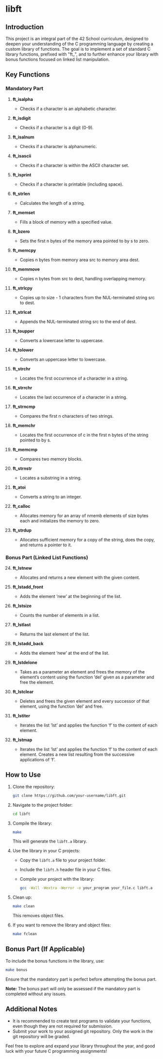 # libft

## Introduction

This project is an integral part of the 42 School curriculum, designed to deepen your understanding of the C programming language by creating a custom library of functions. The goal is to implement a set of standard C library functions, prefixed with "ft_", and to further enhance your library with bonus functions focused on linked list manipulation.

## Key Functions

### Mandatory Part

1. **ft_isalpha**
   - Checks if a character is an alphabetic character.

2. **ft_isdigit**
   - Checks if a character is a digit (0-9).

3. **ft_isalnum**
   - Checks if a character is alphanumeric.

4. **ft_isascii**
   - Checks if a character is within the ASCII character set.

5. **ft_isprint**
   - Checks if a character is printable (including space).

6. **ft_strlen**
   - Calculates the length of a string.

7. **ft_memset**
   - Fills a block of memory with a specified value.

8. **ft_bzero**
   - Sets the first n bytes of the memory area pointed to by s to zero.

9. **ft_memcpy**
   - Copies n bytes from memory area src to memory area dest.

10. **ft_memmove**
    - Copies n bytes from src to dest, handling overlapping memory.

11. **ft_strlcpy**
    - Copies up to size - 1 characters from the NUL-terminated string src to dest.

12. **ft_strlcat**
    - Appends the NUL-terminated string src to the end of dest.

13. **ft_toupper**
    - Converts a lowercase letter to uppercase.

14. **ft_tolower**
    - Converts an uppercase letter to lowercase.

15. **ft_strchr**
    - Locates the first occurrence of a character in a string.

16. **ft_strrchr**
    - Locates the last occurrence of a character in a string.

17. **ft_strncmp**
    - Compares the first n characters of two strings.

18. **ft_memchr**
    - Locates the first occurrence of c in the first n bytes of the string pointed to by s.

19. **ft_memcmp**
    - Compares two memory blocks.

20. **ft_strnstr**
    - Locates a substring in a string.

21. **ft_atoi**
    - Converts a string to an integer.

22. **ft_calloc**
    - Allocates memory for an array of nmemb elements of size bytes each and initializes the memory to zero.

23. **ft_strdup**
    - Allocates sufficient memory for a copy of the string, does the copy, and returns a pointer to it.

### Bonus Part (Linked List Functions)

24. **ft_lstnew**
    - Allocates and returns a new element with the given content.

25. **ft_lstadd_front**
    - Adds the element ’new’ at the beginning of the list.

26. **ft_lstsize**
    - Counts the number of elements in a list.

27. **ft_lstlast**
    - Returns the last element of the list.

28. **ft_lstadd_back**
    - Adds the element ’new’ at the end of the list.

29. **ft_lstdelone**
    - Takes as a parameter an element and frees the memory of the element’s content using the function ’del’ given as a parameter and free the element.

30. **ft_lstclear**
    - Deletes and frees the given element and every successor of that element, using the function ’del’ and free.

31. **ft_lstiter**
    - Iterates the list ’lst’ and applies the function ’f’ to the content of each element.

32. **ft_lstmap**
    - Iterates the list ’lst’ and applies the function ’f’ to the content of each element. Creates a new list resulting from the successive applications of ’f’.

## How to Use

1. Clone the repository:

   ```bash
   git clone https://github.com/your-username/libft.git
   ```

2. Navigate to the project folder:

   ```bash
   cd libft
   ```

3. Compile the library:

   ```bash
   make
   ```

   This will generate the `libft.a` library.

4. Use the library in your C projects:

   - Copy the `libft.a` file to your project folder.
   - Include the `libft.h` header file in your C files.
   - Compile your project with the library:

     ```bash
     gcc -Wall -Wextra -Werror -o your_program your_file.c libft.a
     ```

5. Clean up:

   ```bash
   make clean
   ```

   This removes object files.

6. If you want to remove the library and object files:

   ```bash
   make fclean
   ```

## Bonus Part (If Applicable)

To include the bonus functions in the library, use:

```bash
make bonus
```

Ensure that the mandatory part is perfect before attempting the bonus part.

**Note:** The bonus part will only be assessed if the mandatory part is completed without any issues.

## Additional Notes

- It is recommended to create test programs to validate your functions, even though they are not required for submission.
- Submit your work to your assigned git repository. Only the work in the git repository will be graded.

Feel free to explore and expand your library throughout the year, and good luck with your future C programming assignments!
